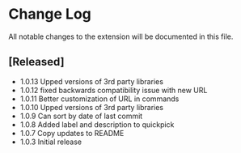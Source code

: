 # Change Log

All notable changes to the extension will be documented in this file.


## [Released]

- 1.0.13 Upped versions of 3rd party libraries
- 1.0.12 fixed backwards compatibility issue with new URL
- 1.0.11 Better customization of URL in commands
- 1.0.10 Upped versions of 3rd party libraries
- 1.0.9 Can sort by date of last commit
- 1.0.8 Added label and description to quickpick
- 1.0.7 Copy updates to README
- 1.0.3 Initial release
